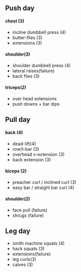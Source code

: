 ## Push day
#### chest (3)
- incline dumbbell press (4)
- butter-flies (3)
- extensions (3)
#### shoulder(3)
- shoulder dumbbell press (4)
- lateral raises(failure)
- back flies (3)
#### triceps(2)
- over head extensions
- push downs + bar dips
## Pull day
#### back (4)
- dead-lift(4)
- row/t-bar (3)
- overhead v-extension (3)
- back extension (3)
#### biceps (2)
- preacher curl / inclined curl (3)
- easy bar / straight bar curl (4)
#### shoulder(2)
- face pull (failure)
- shrugs (failure)
## Leg day  
- smith machine squats (4)
- hack squats (3)
- extensions(failure)
- leg curls(3)
- calves (3)
